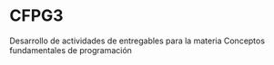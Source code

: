 # CFPG3
Desarrollo de actividades de entregables para la materia Conceptos fundamentales de programación
